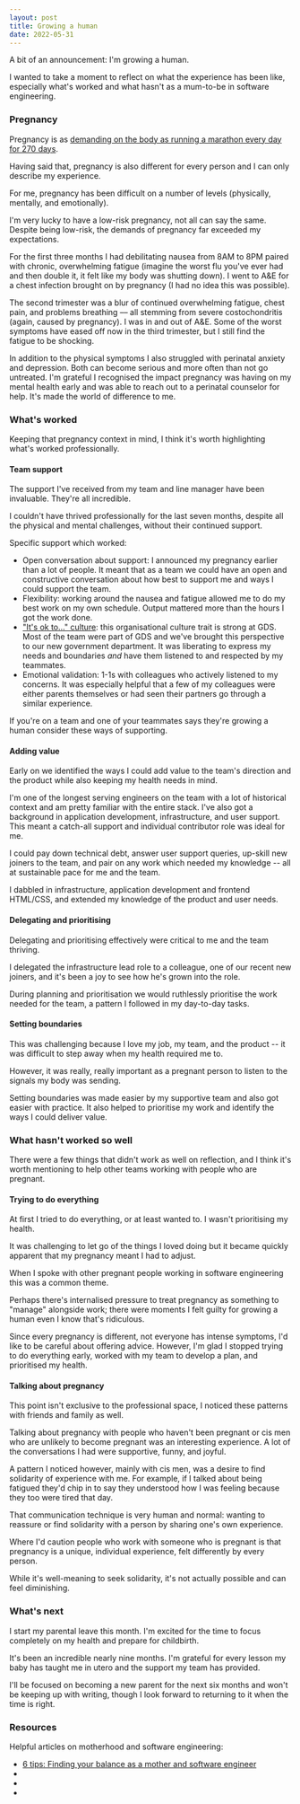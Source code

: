 ```yaml
---
layout: post
title: Growing a human
date: 2022-05-31
---
```


A bit of an announcement: I'm growing a human. 

I wanted to take a moment to reflect on what the experience has been like, especially what's worked and what hasn't as a mum-to-be in software engineering.

### Pregnancy

Pregnancy is as [demanding on the body as running a marathon every day for 270 days](https://www.scarymommy.com/pregnancy-marathon-endurance-athlete/amp).

Having said that, pregnancy is also different for every person and I can only describe my experience.

For me, pregnancy has been difficult on a number of levels (physically, mentally, and emotionally).

I'm very lucky to have a low-risk pregnancy, not all can say the same. Despite being low-risk, the demands of pregnancy far exceeded my expectations.

For the first three months I had debilitating nausea from 8AM to 8PM paired with chronic, overwhelming fatigue (imagine the worst flu you've ever had and then double it, it felt like my body was shutting down). I went to A&E for a chest infection brought on by pregnancy (I had no idea this was possible). 

The second trimester was a blur of continued overwhelming fatigue, chest pain, and problems breathing –– all stemming from severe costochondritis (again, caused by pregnancy). I was in and out of A&E. Some of the worst symptoms have eased off now in the third trimester, but I still find the fatigue to be shocking.

In addition to the physical symptoms I also struggled with perinatal anxiety and depression. Both can become serious and more often than not go untreated. I'm grateful I recognised the impact pregnancy was having on my mental health early and was able to reach out to a perinatal counselor for help. It's made the world of difference to me.

### What's worked

Keeping that pregnancy context in mind, I think it's worth highlighting what's worked professionally. 

#### Team support

The support I've received from my team and line manager have been invaluable. They're all incredible.

I couldn't have thrived professionally for the last seven months, despite all the physical and mental challenges, without their continued support.

Specific support which worked:

* Open conversation about support: I announced my pregnancy earlier than a lot of people. It meant that as a team we could have an open and constructive conversation about how best to support me and ways I could support the team.
* Flexibility: working around the nausea and fatigue allowed me to do my best work on my own schedule. Output mattered more than the hours I got the work done. 
* ["It's ok to..." culture](https://gds.blog.gov.uk/2016/05/25/its-ok-to-say-whats-ok/): this organisational culture trait is strong at GDS. Most of the team were part of GDS and we've brought this perspective to our new government department. It was liberating to express my needs and boundaries _and_ have them listened to and respected by my teammates.
* Emotional validation: 1-1s with colleagues who actively listened to my concerns. It was especially helpful that a few of my colleagues were either parents themselves or had seen their partners go through a similar experience.

If you're on a team and one of your teammates says they're growing a human consider these ways of supporting.

#### Adding value

Early on we identified the ways I could add value to the team's direction and the product while also keeping my health needs in mind.

I'm one of the longest serving engineers on the team with a lot of historical context and am pretty familiar with the entire stack. I've also got a background in application development, infrastructure, and user support. This meant a catch-all support and individual contributor role was ideal for me.

I could pay down technical debt, answer user support queries, up-skill new joiners to the team, and pair on any work which needed my knowledge -- all at sustainable pace for me and the team. 

I dabbled in infrastructure, application development and frontend HTML/CSS, and extended my knowledge of the product and user needs.

#### Delegating and prioritising

Delegating and prioritising effectively were critical to me and the team thriving. 
 
I delegated the infrastructure lead role to a colleague, one of our recent new joiners, and it's been a joy to see how he's grown into the role. 

During planning and prioritisation we would ruthlessly prioritise the work needed for the team, a pattern I followed in my day-to-day tasks.

#### Setting boundaries

This was challenging because I love my job, my team, and the product -- it was difficult to step away when my health required me to. 

However, it was really, really important as a pregnant person to listen to the signals my body was sending. 

Setting boundaries was made easier by my supportive team and also got easier with practice. It also helped to prioritise my work and identify the ways I could deliver value.

### What hasn't worked so well

There were a few things that didn't work as well on reflection, and I think it's worth mentioning to help other teams working with people who are pregnant.

#### Trying to do everything

At first I tried to do everything, or at least wanted to. I wasn't prioritising my health.

It was challenging to let go of the things I loved doing but it became quickly apparent that my pregnancy meant I had to adjust. 

When I spoke with other pregnant people working in software engineering this was a common theme.

Perhaps there's internalised pressure to treat pregnancy as something to "manage" alongside work; there were moments I felt guilty for growing a human even I know that's ridiculous. 

Since every pregnancy is different, not everyone has intense symptoms, I'd like to be careful about offering advice. However, I'm glad I stopped trying to do everything early, worked with my team to develop a plan, and prioritised my health. 

#### Talking about pregnancy

This point isn't exclusive to the professional space, I noticed these patterns with friends and family as well. 

Talking about pregnancy with people who haven't been pregnant or cis men who are unlikely to become pregnant was an interesting experience. A lot of the conversations I had were supportive, funny, and joyful.

A pattern I noticed however, mainly with cis men, was a desire to find solidarity of experience with me. For example, if I talked about being fatigued they'd chip in to say they understood how I was feeling because they too were tired that day.

That communication technique is very human and normal: wanting to reassure or find solidarity with a person by sharing one's own experience. 

Where I'd caution people who work with someone who is pregnant is that pregnancy is a unique, individual experience, felt differently by every person. 

While it's well-meaning to seek solidarity, it's not actually possible and can feel diminishing.

### What's next

I start my parental leave this month. I'm excited for the time to focus completely on my health and prepare for childbirth. 

It's been an incredible nearly nine months. I'm grateful for every lesson my baby has taught me in utero and the support my team has provided.

I'll be focused on becoming a new parent for the next six months and won't be keeping up with writing, though I look forward to returning to it when the time is right.

### Resources

Helpful articles on motherhood and software engineering:

* [6 tips: Finding your balance as a mother and software engineer](https://www.educative.io/blog/balance-software-engineer-mother)
* [](https://dev.to/rose/women-in-tech-being-a-developer-and-a-mom-gcf)
* [](https://www.thoughtworks.com/insights/blog/mother-developer-woman)
* [](https://medium.com/@wassupnari/working-mom-story-joining-twitter-as-a-software-engineer-21fd1e74130c)